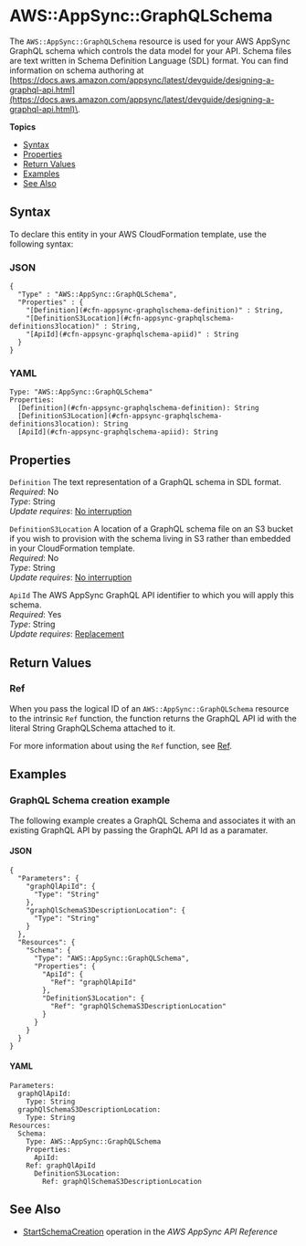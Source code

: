 # AWS::AppSync::GraphQLSchema<a name="aws-resource-appsync-graphqlschema"></a>

The `AWS::AppSync::GraphQLSchema` resource is used for your AWS AppSync GraphQL schema which controls the data model for your API\. Schema files are text written in Schema Definition Language \(SDL\) format\. You can find information on schema authoring at [https://docs.aws.amazon.com/appsync/latest/devguide/designing-a-graphql-api.html](https://docs.aws.amazon.com/appsync/latest/devguide/designing-a-graphql-api.html)\. 

**Topics**
+ [Syntax](#aws-resource-appsync-graphqlschema-syntax)
+ [Properties](#aws-resource-appsync-graphqlschema-properties)
+ [Return Values](#aws-resource-appsync-graphqlschema-returnvalues)
+ [Examples](#aws-resource-appsync-graphqlschema-examples)
+ [See Also](#aws-resource-appsync-graphqlschema-seealso)

## Syntax<a name="aws-resource-appsync-graphqlschema-syntax"></a>

To declare this entity in your AWS CloudFormation template, use the following syntax:

### JSON<a name="aws-resource-appsync-graphqlschema-syntax.json"></a>

```
{
  "Type" : "AWS::AppSync::GraphQLSchema",
  "Properties" : {
    "[Definition](#cfn-appsync-graphqlschema-definition)" : String,
    "[DefinitionS3Location](#cfn-appsync-graphqlschema-definitions3location)" : String,
    "[ApiId](#cfn-appsync-graphqlschema-apiid)" : String
  }
}
```

### YAML<a name="aws-resource-appsync-graphqlschema-syntax.yaml"></a>

```
Type: "AWS::AppSync::GraphQLSchema"
Properties:
  [Definition](#cfn-appsync-graphqlschema-definition): String
  [DefinitionS3Location](#cfn-appsync-graphqlschema-definitions3location): String
  [ApiId](#cfn-appsync-graphqlschema-apiid): String
```

## Properties<a name="aws-resource-appsync-graphqlschema-properties"></a>

`Definition`  <a name="cfn-appsync-graphqlschema-definition"></a>
The text representation of a GraphQL schema in SDL format\.  
 *Required*: No  
 *Type*: String  
 *Update requires*: [No interruption](using-cfn-updating-stacks-update-behaviors.md#update-no-interrupt) 

`DefinitionS3Location`  <a name="cfn-appsync-graphqlschema-definitions3location"></a>
A location of a GraphQL schema file on an S3 bucket if you wish to provision with the schema living in S3 rather than embedded in your CloudFormation template\.  
 *Required*: No  
 *Type*: String  
 *Update requires*: [No interruption](using-cfn-updating-stacks-update-behaviors.md#update-no-interrupt) 

`ApiId`  <a name="cfn-appsync-graphqlschema-apiid"></a>
The AWS AppSync GraphQL API identifier to which you will apply this schema\.  
 *Required*: Yes  
 *Type*: String  
 *Update requires*: [Replacement](using-cfn-updating-stacks-update-behaviors.md#update-replacement) 

## Return Values<a name="aws-resource-appsync-graphqlschema-returnvalues"></a>

### Ref<a name="aws-resource-appsync-graphqlschema-ref"></a>

When you pass the logical ID of an `AWS::AppSync::GraphQLSchema` resource to the intrinsic `Ref` function, the function returns the GraphQL API id with the literal String GraphQLSchema attached to it\. 

For more information about using the `Ref` function, see [Ref](intrinsic-function-reference-ref.md)\. 

## Examples<a name="aws-resource-appsync-graphqlschema-examples"></a>

### GraphQL Schema creation example<a name="aws-resource-appsync-graphqlschema-example1"></a>

The following example creates a GraphQL Schema and associates it with an existing GraphQL API by passing the GraphQL API Id as a paramater\.

#### JSON<a name="aws-resource-appsync-graphqlschema-example1.json"></a>

```
{
  "Parameters": {
    "graphQlApiId": {
      "Type": "String"
    },
    "graphQlSchemaS3DescriptionLocation": {
      "Type": "String"
    }
  },
  "Resources": {
    "Schema": {
      "Type": "AWS::AppSync::GraphQLSchema",
      "Properties": {
        "ApiId": {
          "Ref": "graphQlApiId"
        },
        "DefinitionS3Location": {
          "Ref": "graphQlSchemaS3DescriptionLocation"
        }
      }       
    }
  }
}
```

#### YAML<a name="aws-resource-appsync-graphqlschema-example1.yaml"></a>

```
Parameters:
  graphQlApiId:
    Type: String
  graphQlSchemaS3DescriptionLocation:
    Type: String
Resources:
  Schema:
    Type: AWS::AppSync::GraphQLSchema
    Properties:
      ApiId:
	Ref: graphQlApiId
      DefinitionS3Location:
        Ref: graphQlSchemaS3DescriptionLocation
```

## See Also<a name="aws-resource-appsync-graphqlschema-seealso"></a>
+ [ StartSchemaCreation](https://docs.aws.amazon.com/appsync/latest/APIReference/API_StartSchemaCreation.html) operation in the *AWS AppSync API Reference*